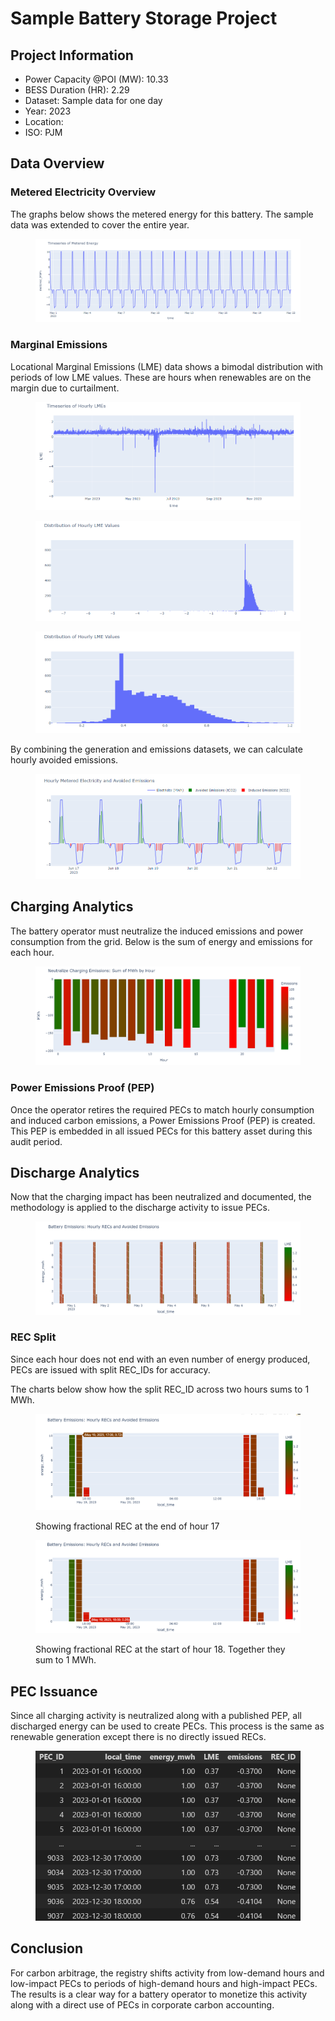 # Sample Battery Storage Project

## Project Information

* Power Capacity @POI (MW): 10.33
* BESS Duration (HR): 2.29
* Dataset: Sample data for one day
* Year: 2023
* Location:&#x20;
* ISO: PJM

## Data Overview

### Metered Electricity Overview

The graphs below shows the metered energy for this battery. The sample data was extended to cover the entire year. &#x20;

<figure><img src="../.gitbook/assets/image (46).png" alt=""><figcaption></figcaption></figure>

### Marginal Emissions

Locational Marginal Emissions (LME) data shows a bimodal distribution with periods of low LME values. These are hours when renewables are on the margin due to curtailment.&#x20;

<figure><img src="../.gitbook/assets/image (47).png" alt=""><figcaption></figcaption></figure>

<figure><img src="../.gitbook/assets/image (48).png" alt=""><figcaption></figcaption></figure>

<figure><img src="../.gitbook/assets/image (49).png" alt=""><figcaption></figcaption></figure>

By combining the generation and emissions datasets, we can calculate hourly avoided emissions.&#x20;



<figure><img src="../.gitbook/assets/image (50).png" alt=""><figcaption></figcaption></figure>

## Charging Analytics

The battery operator must neutralize the induced emissions and power consumption from the grid. Below is the sum of energy and emissions for each hour.&#x20;

<figure><img src="../.gitbook/assets/image (7) (1).png" alt=""><figcaption></figcaption></figure>

### Power Emissions Proof (PEP)

Once the operator retires the required PECs to match hourly consumption and induced carbon emissions, a Power Emissions Proof (PEP) is created. This PEP is embedded in all issued PECs for this battery asset during this audit period.&#x20;

## Discharge Analytics

Now that the charging impact has been neutralized and documented, the methodology is applied to the discharge activity to issue PECs.

<figure><img src="../.gitbook/assets/image (8) (1).png" alt=""><figcaption></figcaption></figure>

### REC Split

Since each hour does not end with an even number of energy produced, PECs are issued with split REC\_IDs for accuracy.&#x20;

The charts below show how the split REC\_ID across two hours sums to 1 MWh.

<figure><img src="../.gitbook/assets/image (81).png" alt=""><figcaption><p>Showing fractional REC at the end of hour 17</p></figcaption></figure>

<figure><img src="../.gitbook/assets/image (82).png" alt=""><figcaption><p>Showing fractional REC at the start of hour 18. Together they sum to 1 MWh.</p></figcaption></figure>

## PEC Issuance

Since all charging activity is neutralized along with a published PEP, all discharged energy can be used to create PECs. This process is the same as renewable generation except there is no directly issued RECs.&#x20;

<figure><img src="../.gitbook/assets/image (11) (1).png" alt=""><figcaption></figcaption></figure>

## Conclusion

For carbon arbitrage, the registry shifts activity from low-demand hours and low-impact PECs to periods of high-demand hours and high-impact PECs. The results is a clear way for a battery operator to monetize this activity along with a direct use of PECs in corporate carbon accounting.&#x20;
